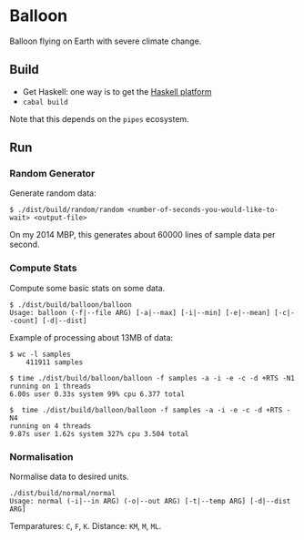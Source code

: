 # Balloon

Balloon flying on Earth with severe climate change.

## Build

 - Get Haskell: one way is to get the [Haskell platform](https://www.haskell.org/platform/)
 - `cabal build`

Note that this depends on the `pipes` ecosystem.

## Run

### Random Generator

Generate random data:

```
$ ./dist/build/random/random <number-of-seconds-you-would-like-to-wait> <output-file>
```

On my 2014 MBP, this generates about 60000 lines of sample data per second.

### Compute Stats

Compute some basic stats on some data.

```
$ ./dist/build/balloon/balloon
Usage: balloon (-f|--file ARG) [-a|--max] [-i|--min] [-e|--mean] [-c|--count] [-d|--dist]
```

Example of processing about 13MB of data:

```
$ wc -l samples
    411911 samples

$ time ./dist/build/balloon/balloon -f samples -a -i -e -c -d +RTS -N1
running on 1 threads
6.00s user 0.33s system 99% cpu 6.377 total

$  time ./dist/build/balloon/balloon -f samples -a -i -e -c -d +RTS -N4
running on 4 threads
9.87s user 1.62s system 327% cpu 3.504 total
```

### Normalisation

Normalise data to desired units.

```
./dist/build/normal/normal
Usage: normal (-i|--in ARG) (-o|--out ARG) [-t|--temp ARG] [-d|--dist ARG]
```

Temparatures: `C`, `F`, `K`. Distance: `KM`, `M`, `ML`.
